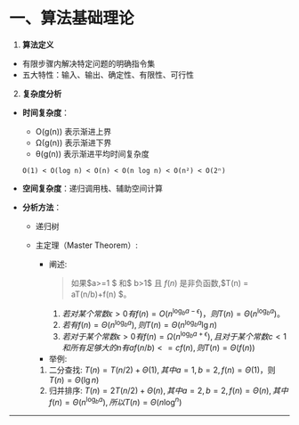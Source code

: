 # **一、算法基础理论**

1. **算法定义**
  - 有限步骤内解决特定问题的明确指令集
  - 五大特性：输入、输出、确定性、有限性、可行性

2. **复杂度分析**
  - **时间复杂度**：
    - O(g(n)) 表示渐进上界
    - Ω(g(n)) 表示渐进下界
    - θ(g(n)) 表示渐进平均时间复杂度

    ```text
    O(1) < O(log n) < O(n) < O(n log n) < O(n²) < O(2ⁿ)
    ```

  - **空间复杂度**：递归调用栈、辅助空间计算
  - **分析方法**：
    - 递归树
    - 主定理（Master Theorem）:
      - 阐述:
        > 如果$a>=1 $ 和$ b>1$ 且 $f(n)$ 是非负函数,$T(n) = aT(n/b)+f(n) $。
        1. $若对某个常数 \epsilon > 0 有 f(n) = O(n^{\log_b a - \epsilon}) ，则 T(n) = \Theta(n^{\log_b a})。$
        2. $若有f(n)=\Theta(n^{\log_b a}),则 T(n) = \Theta(n^{\log_b a}\lg n)$
        3. $若对于某个常数\epsilon>0 有 f(n)=\Omega(n^{\log_b a+\epsilon}),且对于某个常数c<1和所有足够大的n有af(n/b)<
           =cf(n),则T(n)=\Theta(f(n))$
      - 举例:

      1. 二分查找:
         $T(n)=T(n/2)+\Theta(1),其中a=1,b=2,f(n)=\Theta(1)$，则 $T(n)=\Theta(\lg n)$
      2. 归并排序:
         $T(n)=2T(n/2)+\Theta(n),其中a=2,b=2,f(n)=\Theta(n),其中f(n)=\Theta(n^{\log_b a}),所以T(n)=\Theta(n{\log^n})$

---